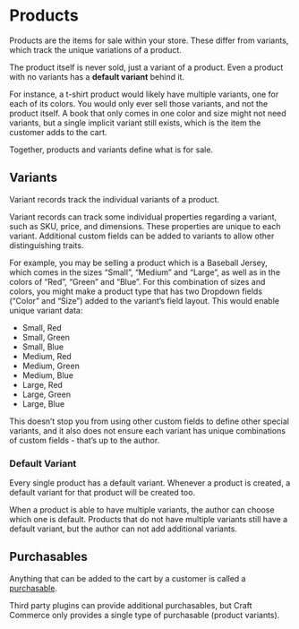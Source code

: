 # Products

Products are the items for sale within your store. These differ from variants, which track the unique variations of a product.

The product itself is never sold, just a variant of a product. Even a product with no variants has a **default variant** behind it.

For instance, a t-shirt product would likely have multiple variants, one for each of its colors. You would only ever sell those variants, and not the product itself.
A book that only comes in one color and size might not need variants, but a single implicit variant still exists, which is the item the customer adds to the cart.

Together, products and variants define what is for sale.

## Variants

Variant records track the individual variants of a product.

Variant records can track some individual properties regarding a variant, such as SKU, price, and dimensions.
These properties are unique to each variant. Additional custom fields can be added to variants to allow other distinguishing traits.

For example, you may be selling a product which is a Baseball Jersey, which comes in the sizes “Small”, “Medium” and “Large”, as well as in the colors of “Red”, “Green” and “Blue”.
For this combination of sizes and colors, you might make a product type that has two Dropdown fields (“Color” and “Size”) added to the variant’s field layout.
This would enable unique variant data:

- Small, Red
- Small, Green
- Small, Blue
- Medium, Red
- Medium, Green
- Medium, Blue
- Large, Red
- Large, Green
- Large, Blue

This doesn’t stop you from using other custom fields to define other special variants, and it also does not ensure each variant has unique combinations of custom fields - that’s up to the author.

### Default Variant

Every single product has a default variant. Whenever a product is created, a default variant for that product will be created too.

When a product is able to have multiple variants, the author can choose which one is default. Products that do not have multiple variants still have a default variant, but the author can not add additional variants.

## Purchasables

Anything that can be added to the cart by a customer is called a [purchasable](purchasables.md).

Third party plugins can provide additional purchasables, but Craft Commerce only provides a single type of purchasable (product variants).
